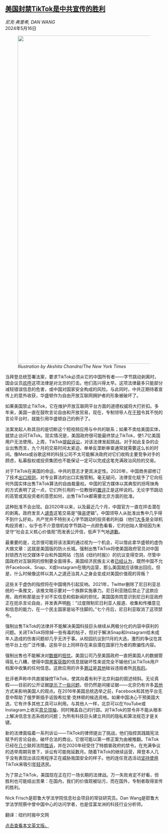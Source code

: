 <!--1715821622000-->
[美国封禁TikTok是中共宣传的胜利](https://cn.nytimes.com/opinion/20240516/tiktok-sale-ban-legislation-congress-china/)
------

<address>尼克·弗里希, DAN WANG</address><time pudate="2024-05-16 08:53:08" datetime="2024-05-16 08:53:08">2024年5月16日</time><figure><img src="https://images.weserv.nl/?url=static01.nyt.com/images/2024/05/14/opinion/14frisch-art/14frisch-art-master1050.jpg" width="1050" height="1050"><figcaption> <cite>Illustration by Akshita Chandra/The New York Times</cite></figcaption></figure><section><p>当拜登总统签署法案，要求TikTok必须从它的中国所有者——字节跳动剥离时，国会议员<a href="https://www.nytimes.com/2024/04/01/opinion/mike-gallagher-tiktok-sale-ban.html">欢呼</a>这项法律是对北京的打击。他们高兴得太早。这项法律最多只能部分减轻错误信息的危害，或中国对国家安全构成的风险。与此同时，中共正期待着宣传上的意外收获，华盛顿作为自由开放互联网拥护者的形象被破坏了。</p><p>如果美国禁止TikTok，它在维护开放互联网平台方面的道德权威将大打折扣。多年来，美国一直在鼓吹言论自由和开放贸易，现在，专制领导人在<a href="https://www.nytimes.com/2024/04/17/technology/tiktok-ban-internet-freedom.html">干预</a>令其不悦的言论平台时，就能引用华盛顿自己的例子了。</p><p>法案发起人称其目的是切断这个短视频应用与中共的联系；如果不卖给美国实体，就禁止访问TikTok。现实情况是，美国政府很可能最终禁止TikTok，使1.7亿美国用户无法使用。上周，TikTok<a href="https://www.nytimes.com/2024/05/07/business/tiktok-ban-appeal.html">提起诉讼</a>，对该法律发起挑战。对于如此复杂的企业出售而言，九个月的交易时间太紧迫，单单反垄断审查通常就需要这么长的时间。像Meta或谷歌这样的科技公司不太可能解决政府对它们收购主要竞争对手的顾虑，私募股权或投资集团也不能保证一定可以完成这笔充满政治风险的交易。</p><p>对于TikTok在美国的命运，中共的意志才更具决定性。2020年，中国商务部修订了技术<a href="https://www.nytimes.com/2020/08/29/technology/china-tiktok-export-controls.html">出口规则</a>，对专业算法的出口实施管制。毫无疑问，法律变化赋予了它向任何外国实体出售TikTok算法的自由裁量权。中国的官方媒体以其典型的拐弯抹角的方式表明了这一点，它们所引用的一位教授的<a rel="noopener noreferrer" target="_blank" href="http://www.xinhuanet.com/politics/2020-08/29/c_1126428865.htm">置评</a>正是这样说的。无论字节跳动的高管或其投资者的意愿如何，出售TikTok都需要北京方面的批准。</p><p>这种批准不会出现。自2020年以来，以及最近几个月，中国官方一直在抨击潜在的剥离。政府发言人<a rel="noopener noreferrer" target="_blank" href="https://www.ft.com/content/b0b949cd-d1d3-40f5-8a52-beaf3b29badc">谴责</a>这笔交易是“强盗逻辑”。中国领导人从批准出售中几乎得不到什么好处。共产党并不特别关心字节跳动的投资者的利益（他们<a href="https://www.nytimes.com/2024/03/26/technology/tiktok-investors-bytedance.html">大多</a>是全球机构投资者），似乎也不介意借机给字节跳动一点颜色看看，它的创始人曾经因为未坚守“社会主义核心价值观”而发表公开信，低声下气地<a rel="noopener noreferrer" target="_blank" href="https://chinamediaproject.org/2018/04/11/tech-shame-in-the-new-era/">道歉</a>。</p><p>最重要的是，北京很可能将该法案的通过视为一个机会，可以借此拿华盛顿的虚伪大做文章：这就是美国版的防火长城。强制出售TikTok将使美国政府官员对中国封锁西方社交媒体平台和外国网站（包括《纽约时报》）的抗议变得空洞，尽管中国政府对互联网的控制要全面得多。美国经济民族主义者<a rel="noopener noreferrer" target="_blank" href="https://www.compactmag.com/article/the-trade-hawk-case-for-banning-tiktok/">已经</a><a href="https://www.nytimes.com/2024/04/29/opinion/tiktok-divestiture.html">认为</a>，既然中国不允许Facebook、Snap、X或Instagram在境内运营，那么美国就应该做出回应。但是，什么时候像这样以其人之道还治其人之身会变成对美国价值观的背叛？</p><p>这些关于虚伪的指控将在中国境外引起反响。2021年，Twitter删除了尼日利亚总统的一条推文，该推文暗示要对一个族群实施暴力。尼日利亚随后禁止了这款应用，政府称那是出于对不实信息和假新闻的担忧。美国国务院意识到尼日利亚政府正在扼杀言论自由，并发表声明<a rel="noopener noreferrer" target="_blank" href="https://www.state.gov/nigerias-twitter-suspension/">称</a>：“过度限制尼日利亚人报道、收集和传播意见和信息的能力，在一个民主国家是站不住脚的。”七个月后，尼日利亚取消了这项禁令。</p><p>强制出售TikTok的法律并不能解决美国科技巨头继续从两极分化的内容中获利的问题。关闭TikTok将除掉一些有毒的帖子，但对于解决Snap和Instagram给未成年人造成的伤害问题却几乎无济于事。从校园抗议到11月的大选，激烈的争议在其他平台上也广泛传播，这些平台上同样存在来自潜在国家行为者的欺骗性内容。</p><p>强制出售也不能解决对<a rel="noopener noreferrer" target="_blank" href="https://www.theverge.com/2024/4/16/24132315/tiktok-bytedance-project-texas-china-silo" title="Link: https://www.theverge.com/2024/4/16/24132315/tiktok-bytedance-project-texas-china-silo">数据</a>的<a rel="noopener noreferrer" target="_blank" href="https://www.wsj.com/tech/tiktok-pledged-to-protect-u-s-data-1-5-billion-later-its-still-struggling-cbccf203">担忧</a>。美国公司乃至美国政府一直把美国人的数据管得乱七八糟，使得中国<a href="https://www.nytimes.com/2023/07/11/us/politics/china-hack-us-government-microsoft.html">黑客</a><a href="https://www.nytimes.com/2015/06/05/us/breach-in-a-federal-computer-system-exposes-personnel-data.html">获取</a>的信息就破坏性来说完全不输他们从TikTok用户档案中收集的任何信息。这款应用的许多<a rel="noopener noreferrer" target="_blank" href="https://www.cnn.com/2022/12/22/tech/tiktok-bytedance-journalist-data/index.html">罪过</a>是<a rel="noopener noreferrer" target="_blank" href="https://time.com/3594283/uber-god-view/">其他</a>硅谷违规者所<a href="https://www.nytimes.com/2024/03/14/opinion/tiktok-ban-house-vote.html">共有的</a>。</p><p>批评者声称中共直接操控TikTok，使其向着有利于北京利益的叙述倾斜。无论真假——目前的公开证据<a href="https://www.nytimes.com/2023/12/21/business/tiktok-china.html">提示了一些问题</a>，但仍然是间接证据——北京仍有许多<a rel="noopener noreferrer" target="_blank" href="https://www.npr.org/2024/04/26/1247347363/china-tiktok-national-security">其他</a>方式来影响美国人的观点。在2016年美国总统选举之前，Facebook和其他平台无意中帮助了俄罗斯插手诋毁希拉里·克林顿的候选资格。如果中国决心干预美国大选，它有许多其他工具可以利用。与其他人一样，北京可以在YouTube或Instagram上收买<a href="https://www.nytimes.com/2024/04/01/business/media/china-online-disinformation-us-election.html">意见领袖</a>，同时掩盖自己的行踪。对TikTok的禁令并不能从根本上解决信息生态系统的问题；为所有科技巨头建立共同的隐私和算法规范才是关键。</p><p>新的法律面临着一系列诉讼——TikTok的律师提出了挑战，他们指控其践踏宪法赋予的言论自由，破坏合法的商业。它很可能以第一修正案为由被推翻。TikTok已经在<a rel="noopener noreferrer" target="_blank" href="https://www.npr.org/2023/11/30/1205735647/montana-tiktok-ban-blocked-state">几个</a>联邦法院<a rel="noopener noreferrer" target="_blank" href="https://law.justia.com/cases/federal/district-courts/district-of-columbia/dcdce/1:2020cv02658/222257/30/">胜诉</a>，并在2020年经受住了特朗普政府的禁令。在充满争议的选举周期背景下，诉讼有可能拖延数月。随着TikTok的继续运营，拜登本人几乎没有表现出该应用程序正在威胁我国安全的样子。他的连任竞选活动<a rel="noopener noreferrer" target="_blank" href="https://www.ft.com/content/fdf5ddac-36a2-4bc1-bc46-051aabbc38a0">坚持使用</a>TikTok来吸引<a rel="noopener noreferrer" target="_blank" href="https://www.ipsos.com/en-us/half-support-banning-tiktok-2024-presidential-election-remains-toss">年轻</a>选民。</p><p>为了禁止TikTok，美国现在正在打一场长期的法律战。万一失败肯定不好看，但胜利也可能结出苦果：在国内，我们的价值观被玷污，而在国外，专制者取得宣传的胜利。</p></section><footer><p>Nick Frisch是耶鲁大学法学院信息社会项目的常驻研究员。Dan Wang是耶鲁大学法学院蔡中曾中国中心的访问学者，也是佳富龙洲的科技行业分析师。</p><p>翻译：纽约时报中文网</p><a rel="nofollow" target="_blank" href="https://www.nytimes.com/2024/05/14/opinion/tiktok-sale-ban-legislation-congress-china.html">点击查看本文英文版。</a></footer>
